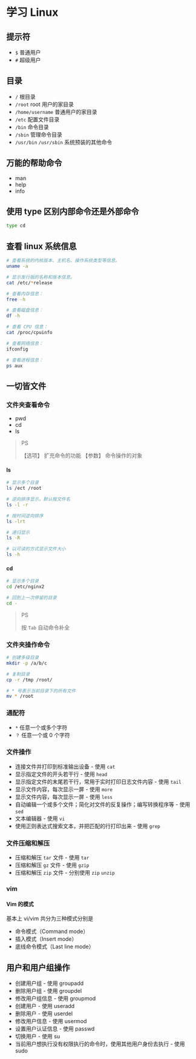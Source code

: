 # 学习 Linux

## 提示符

- `$` 普通用户
- `#` 超级用户

## 目录

- `/` 根目录
- `/root` root 用户的家目录
- `/home/username` 普通用户的家目录
- `/etc` 配置文件目录
- `/bin` 命令目录
- `/sbin` 管理命令目录
- `/usr/bin` `/usr/sbin` 系统预装的其他命令

## 万能的帮助命令

- man
- help
- info

## 使用 type 区别内部命令还是外部命令

```sh
type cd
```

## 查看 linux 系统信息

```sh
# 查看系统的内核版本、主机名、操作系统类型等信息。
uname -a

# 显示发行版的名称和版本信息。
cat /etc/*release

# 查看内存信息：
free -h

# 查看磁盘信息：
df -h

# 查看 CPU 信息：
cat /proc/cpuinfo

# 查看网络信息：
ifconfig

# 查看进程信息：
ps aux
```

## 一切皆文件

### 文件夹查看命令

- pwd
- cd
- ls

> PS
>
> 【选项】 扩充命令的功能
> 【参数】 命令操作的对象

#### ls

```sh
# 显示多个目录
ls /ect /root

# 逆向排序显示，默认按文件名
ls -l -r

# 按时间逆向排序
ls -lrt

# 递归显示
ls -R

# 以可读的方式显示文件大小
ls -h
```

#### cd

```sh
# 显示多个目录
cd /etc/nginx2

# 回到上一次停留的目录
cd -

```

> PS
>
> 按 `Tab` 自动命令补全

### 文件夹操作命令

```sh
# 创建多级目录
mkdir -p /a/b/c

# 复制目录
cp -r /tmp /root/

# * 号表示当前目录下的所有文件
mv * /root
```

### 通配符

- `*` 任意一个或多个字符
- `？` 任意一个或 0 个字符

### 文件操作

- 连接文件并打印到标准输出设备 - 使用 `cat`
- 显示指定文件的开头若干行 - 使用 `head`
- 显示指定文件的末尾若干行，常用于实时打印日志文件内容 - 使用 `tail`
- 显示文件内容，每次显示一屏 - 使用 `more`
- 显示文件内容，每次显示一屏 - 使用 `less`
- 自动编辑一个或多个文件；简化对文件的反复操作；编写转换程序等 - 使用 `sed`
- 文本编辑器 - 使用 `vi`
- 使用正则表达式搜索文本，并把匹配的行打印出来 - 使用 `grep`

### 文件压缩和解压

- 压缩和解压 `tar` 文件 - 使用 `tar`
- 压缩和解压 `gz` 文件 - 使用 `gzip`
- 压缩和解压 `zip` 文件 - 分别使用 `zip` `unzip`

### vim

#### Vim 的模式

基本上 vi/vim 共分为三种模式分别是

- 命令模式（Command mode）
- 插入模式（Insert mode）
- 底线命令模式（Last line mode）

## 用户和用户组操作

- 创建用户组 - 使用 groupadd
- 删除用户组 - 使用 groupdel
- 修改用户组信息 - 使用 groupmod
- 创建用户 - 使用 useradd
- 删除用户 - 使用 userdel
- 修改用户信息 - 使用 usermod
- 设置用户认证信息 - 使用 passwd
- 切换用户 - 使用 su
- 当前用户想执行没有权限执行的命令时，使用其他用户身份去执行 - 使用 sudo
